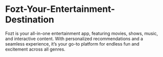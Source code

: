 # Fozt-Your-Entertainment-Destination
Fozt is your all-in-one entertainment app, featuring movies, shows, music, and interactive content. With personalized recommendations and a seamless experience, it’s your go-to platform for endless fun and excitement across all genres.
